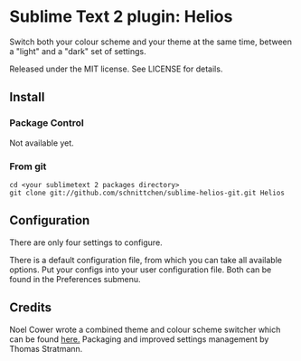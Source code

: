 # Sublime Text 2 plugin: Helios

Switch both your colour scheme and your theme at the same time, between a "light" and a "dark" set of settings.

Released under the MIT license. See LICENSE for details.

## Install

### Package Control

Not available yet.

### From git

    cd <your sublimetext 2 packages directory>
    git clone git://github.com/schnittchen/sublime-helios-git.git Helios

## Configuration

There are only four settings to configure.

There is a default configuration file, from which you can take all available options.
Put your configs into your user configuration file. Both can be found in the Preferences submenu.

## Credits

Noel Cower wrote a combined theme and colour scheme switcher which can be found [here.](https://github.com/nilium/subnil/blob/master/swap_theme.py)
Packaging and improved settings management by Thomas Stratmann.
